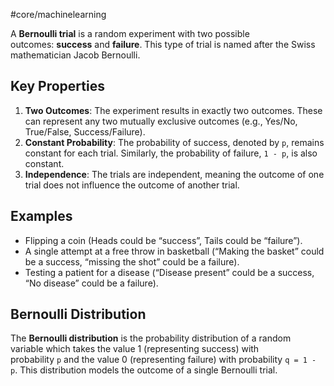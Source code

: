 #core/machinelearning

A **Bernoulli trial** is a random experiment with two possible outcomes: **success** and **failure**. This type of trial is named after the Swiss mathematician Jacob Bernoulli.

## Key Properties

1. **Two Outcomes**: The experiment results in exactly two outcomes. These can represent any two mutually exclusive outcomes (e.g., Yes/No, True/False, Success/Failure).
2. **Constant Probability**: The probability of success, denoted by `p`, remains constant for each trial. Similarly, the probability of failure, `1 - p`, is also constant.
3. **Independence**: The trials are independent, meaning the outcome of one trial does not influence the outcome of another trial.

## Examples

- Flipping a coin (Heads could be “success”, Tails could be “failure”).
- A single attempt at a free throw in basketball (“Making the basket” could be a success, “missing the shot” could be a failure).
- Testing a patient for a disease (“Disease present” could be a success, “No disease” could be a failure).

## Bernoulli Distribution

The **Bernoulli distribution** is the probability distribution of a random variable which takes the value 1 (representing success) with probability `p` and the value 0 (representing failure) with probability `q = 1 - p`. This distribution models the outcome of a single Bernoulli trial.

